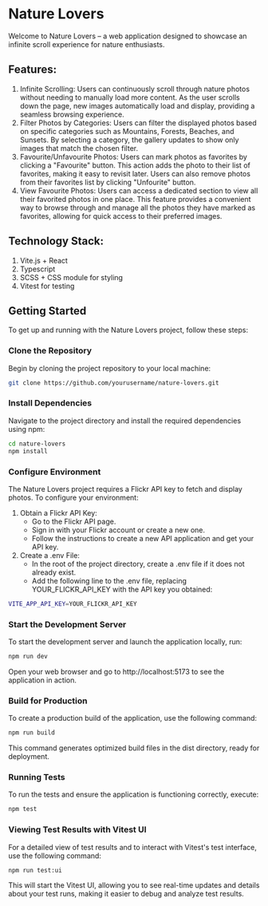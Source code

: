 # Nature Lovers

Welcome to Nature Lovers – a web application designed to showcase an infinite scroll experience for nature enthusiasts.

## Features:

1. Infinite Scrolling: Users can continuously scroll through nature photos without needing to manually load more content. As the user scrolls down the page, new images automatically load and display, providing a seamless browsing experience.
2. Filter Photos by Categories: Users can filter the displayed photos based on specific categories such as Mountains, Forests, Beaches, and Sunsets. By selecting a category, the gallery updates to show only images that match the chosen filter.
3. Favourite/Unfavourite Photos: Users can mark photos as favorites by clicking a "Favourite" button. This action adds the photo to their list of favorites, making it easy to revisit later. Users can also remove photos from their favorites list by clicking "Unfourite" button.
4. View Favourite Photos: Users can access a dedicated section to view all their favorited photos in one place. This feature provides a convenient way to browse through and manage all the photos they have marked as favorites, allowing for quick access to their preferred images.

## Technology Stack:

1. Vite.js + React
2. Typescript
3. SCSS + CSS module for styling
4. Vitest for testing

## Getting Started

To get up and running with the Nature Lovers project, follow these steps:

### Clone the Repository

Begin by cloning the project repository to your local machine:

```bash
git clone https://github.com/yourusername/nature-lovers.git
```

### Install Dependencies

Navigate to the project directory and install the required dependencies using npm:

```bash
cd nature-lovers
npm install
```

### Configure Environment

The Nature Lovers project requires a Flickr API key to fetch and display photos. To configure your environment:

1. Obtain a Flickr API Key:
   - Go to the Flickr API page.
   - Sign in with your Flickr account or create a new one.
   - Follow the instructions to create a new API application and get your API key.
2. Create a .env File:
   - In the root of the project directory, create a .env file if it does not already exist.
   - Add the following line to the .env file, replacing YOUR_FLICKR_API_KEY with the API key you obtained:

```bash
VITE_APP_API_KEY=YOUR_FLICKR_API_KEY
```

### Start the Development Server

To start the development server and launch the application locally, run:

```bash
npm run dev
```

Open your web browser and go to http://localhost:5173 to see the application in action.

### Build for Production

To create a production build of the application, use the following command:

```bash
npm run build
```

This command generates optimized build files in the dist directory, ready for deployment.

### Running Tests

To run the tests and ensure the application is functioning correctly, execute:

```bash
npm test
```

### Viewing Test Results with Vitest UI

For a detailed view of test results and to interact with Vitest's test interface, use the following command:

```bash
npm run test:ui
```

This will start the Vitest UI, allowing you to see real-time updates and details about your test runs, making it easier to debug and analyze test results.
